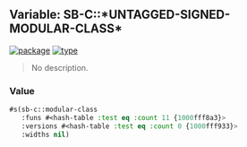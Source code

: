 ## Variable: SB-C::\*UNTAGGED-SIGNED-MODULAR-CLASS\*
[![package](https://img.shields.io/badge/Package-SB--C-5f9ea0.svg?style=social&colorA=999999)](../) [![type](https://img.shields.io/badge/Type-Variable-5f9ea0.svg?style=social&colorA=999999)](../#variable) 

> No description.

### Value
```cl
#s(sb-c::modular-class
   :funs #<hash-table :test eq :count 11 {1000fff8a3}>
   :versions #<hash-table :test eq :count 0 {1000fff933}>
   :widths nil)
```
